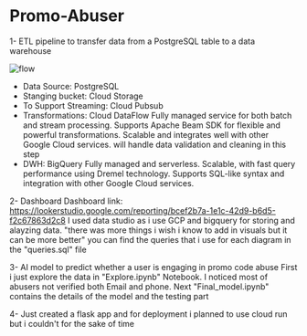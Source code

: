 # Promo-Abuser
1- ETL pipeline to transfer data from a PostgreSQL table to a data warehouse

![flow](https://github.com/Yassmeenshrief/Promo-Abuser/assets/49992855/0df93fd7-cac0-48c9-842a-c8c3913232c5)

- Data Source: PostgreSQL
- Stanging bucket: Cloud Storage
- To Support Streaming: Cloud Pubsub
- Transformations: Cloud DataFlow
Fully managed service for both batch and stream processing.
Supports Apache Beam SDK for flexible and powerful transformations.
Scalable and integrates well with other Google Cloud services.
will handle data validation and cleaning in this step
- DWH: BigQuery
Fully managed and serverless.
Scalable, with fast query performance using Dremel technology.
Supports SQL-like syntax and integration with other Google Cloud services.

2- Dashboard
Dashboard link: https://lookerstudio.google.com/reporting/bcef2b7a-1e1c-42d9-b6d5-f2c67863d2c8
I used data studio as i use GCP and bigquery for storing and alayzing data. "there was more things i wish i know to add in visuals but it can be more better"
you can find the queries that i use for each diagram in the "queries.sql" file

3- AI model to predict whether a user is engaging in promo code abuse
First i just explore the data in "Explore.ipynb" Notebook. I noticed most of abusers not verified both Email and phone. 
Next "Final_model.ipynb" contains the details of the model and the testing part 

4- Just created a flask app and for deployment i planned to use cloud run but i couldn't for the sake of time
